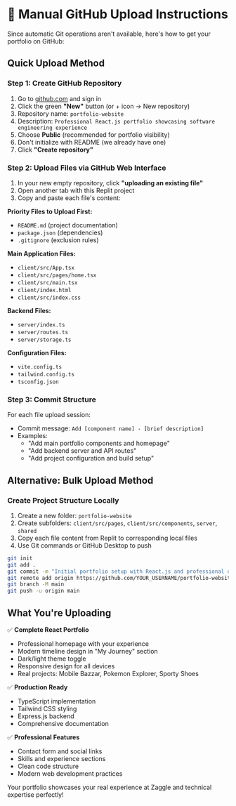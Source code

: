 # 🚀 Manual GitHub Upload Instructions

Since automatic Git operations aren't available, here's how to get your portfolio on GitHub:

## Quick Upload Method

### Step 1: Create GitHub Repository
1. Go to [github.com](https://github.com) and sign in
2. Click the green **"New"** button (or + icon → New repository)
3. Repository name: `portfolio-website`
4. Description: `Professional React.js portfolio showcasing software engineering experience`
5. Choose **Public** (recommended for portfolio visibility)
6. Don't initialize with README (we already have one)
7. Click **"Create repository"**

### Step 2: Upload Files via GitHub Web Interface
1. In your new empty repository, click **"uploading an existing file"**
2. Open another tab with this Replit project
3. Copy and paste each file's content:

**Priority Files to Upload First:**
- `README.md` (project documentation)
- `package.json` (dependencies)
- `.gitignore` (exclusion rules)

**Main Application Files:**
- `client/src/App.tsx`
- `client/src/pages/home.tsx`
- `client/src/main.tsx`
- `client/index.html`
- `client/src/index.css`

**Backend Files:**
- `server/index.ts`
- `server/routes.ts`
- `server/storage.ts`

**Configuration Files:**
- `vite.config.ts`
- `tailwind.config.ts`
- `tsconfig.json`

### Step 3: Commit Structure
For each file upload session:
- Commit message: `Add [component name] - [brief description]`
- Examples:
  - "Add main portfolio components and homepage"
  - "Add backend server and API routes"
  - "Add project configuration and build setup"

## Alternative: Bulk Upload Method

### Create Project Structure Locally
1. Create a new folder: `portfolio-website`
2. Create subfolders: `client/src/pages`, `client/src/components`, `server`, `shared`
3. Copy each file content from Replit to corresponding local files
4. Use Git commands or GitHub Desktop to push

```bash
git init
git add .
git commit -m "Initial portfolio setup with React.js and professional design"
git remote add origin https://github.com/YOUR_USERNAME/portfolio-website.git
git branch -M main
git push -u origin main
```

## What You're Uploading

✅ **Complete React Portfolio**
- Professional homepage with your experience
- Modern timeline design in "My Journey" section
- Dark/light theme toggle
- Responsive design for all devices
- Real projects: Mobile Bazzar, Pokemon Explorer, Sporty Shoes

✅ **Production Ready**
- TypeScript implementation
- Tailwind CSS styling
- Express.js backend
- Comprehensive documentation

✅ **Professional Features**
- Contact form and social links
- Skills and experience sections
- Clean code structure
- Modern web development practices

Your portfolio showcases your real experience at Zaggle and technical expertise perfectly!